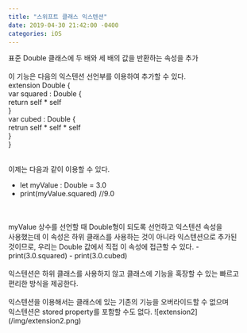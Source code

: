 ```yaml
---
title: "스위프트 클래스 익스텐션"
date: 2019-04-30 21:42:00 -0400
categories: iOS
---
```

표준 Double 클래스에 두 배와 세 배의 값을 반환하는 속성을 추가
<br>
<br>
이 기능은 다음의 익스텐션 선언부를 이용하여 추가할 수 있다.<br>
extension Double {<br>
var squared : Double {<br>
 return self * self<br>
 }<br>
 var cubed : Double {<br>
 retrun self * self * self<br>
  }<br>
 }
 <br>
 <br>
  
이제는 다음과 같이 이용할 수 있다.
- let myValue : Double = 3.0
- print(myValue.squared)  //9.0
<br>
<br>
myValue 상수를 선언할 때 Double형이 되도록 선언하고 익스텐션 속성을<br>
사용했는데  이 속성은 하위 클래스를 사용하는 것이 아니라 익스텐션으로 추가된<br>
것이므로, 우리는 Double 값에서 직접 이 속성에 접근할 수 있다.
- print(3.0.squared)
- print(3.0.cubed)

<br>
<br>
익스텐션은 하위 클래스를 사용하지 않고 클래스에 기능을 혹장할 수 있는 빠르고<br>
편리한 방식을 제공한다.
<br>
<br>
익스텐션을 이용해서는 클래스에 있는 기존의 기능을 오버라이드할 수 없으며<br>
익스텐션은 stored property를 포함할 수도 없다.
![extension2](/img/extension2.png)
